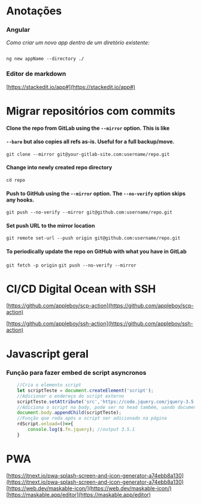 
# Anotações

  

### Angular

_Como criar um novo app dentro de um diretório existente:_

```

ng new appName --directory ./

```

### Editor de markdown

[https://stackedit.io/app#](https://stackedit.io/app#)

  

# Migrar repositórios com commits

#### Clone the repo from GitLab using the `--mirror` option. This is like
#### `--bare` but also copies all refs as-is. Useful for a full backup/move.
```git clone --mirror git@your-gitlab-site.com:username/repo.git```
#### Change into newly created repo directory
```cd repo```
#### Push to GitHub using the `--mirror` option. The `--no-verify` option skips any hooks.
```git push --no-verify --mirror git@github.com:username/repo.git```
#### Set push URL to the mirror location
```git remote set-url --push origin git@github.com:username/repo.git```
#### To periodically update the repo on GitHub with what you have in GitLab
``` git fetch -p origin ```
```git push --no-verify --mirror```

# CI/CD Digital Ocean with SSH
[https://github.com/appleboy/scp-action](https://github.com/appleboy/scp-action)

[https://github.com/appleboy/ssh-action](https://github.com/appleboy/ssh-action)

# Javascript geral

### Função para fazer embed de script asyncronos
``` javascript
    //Cria o elemento script
    let scriptTeste = document.createElement('script');
    //Adicionar o endereço do script externo
    scriptTeste.setAttribute('src','https://code.jquery.com/jquery-3.5.1.min.js')
    //Adiciona o script no body, pode ser no head também, uando document.head...
    document.body.appendChild(scriptTeste);
    //Função que roda após o script ser adicionado na página
    rdScript.onload=()=>{
        console.log($.fn.jquery); //output 3.5.1
    }
```

# PWA
[https://itnext.io/pwa-splash-screen-and-icon-generator-a74ebb8a130](https://itnext.io/pwa-splash-screen-and-icon-generator-a74ebb8a130)
[https://web.dev/maskable-icon/](https://web.dev/maskable-icon/)
[https://maskable.app/editor](https://maskable.app/editor)